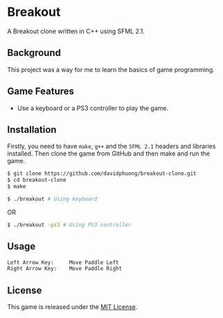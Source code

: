 # Breakout

A Breakout clone written in C++ using SFML 2.1.

## Background
This project was a way for me to learn the basics of game programming.

## Game Features
* Use a keyboard or a PS3 controller to play the game.

## Installation
Firstly, you need to have `make`, `g++` and the `SFML 2.1` headers and libraries installed. Then clone the game from GitHub and then make and run the game.

```bash
$ git clone https://github.com/davidphuong/breakout-clone.git
$ cd breakout-clone
$ make
```
```bash
$ ./breakout # Using keyboard
```
OR
```bash
$ ./breakout -ps3 # Using PS3 controller
```

## Usage
```bash
Left Arrow Key:     Move Paddle Left
Right Arrow Key:    Move Paddle Right
```

## License
This game is released under the [MIT License](http://www.opensource.org/licenses/MIT).
